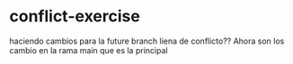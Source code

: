 # conflict-exercise
haciendo cambios para la future branch
liena de conflicto??
Ahora son los cambio en la rama main que es la principal